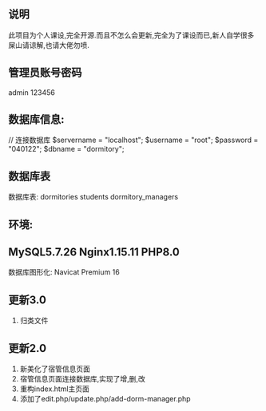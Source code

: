 ## 说明
此项目为个人课设,完全开源.而且不怎么会更新,完全为了课设而已,新人自学很多屎山请谅解,也请大佬勿喷.

## 管理员账号密码
admin
123456

## 数据库信息:
// 连接数据库
$servername = "localhost";
$username = "root";
$password = "040122";
$dbname = "dormitory";

## 数据库表
数据库表:
dormitories
students
dormitory_managers

## 环境:
MySQL5.7.26
Nginx1.15.11
PHP8.0
-----
数据库图形化:
Navicat Premium 16

## 更新3.0
1. 归类文件

## 更新2.0
1.  新美化了宿管信息页面
2.  宿管信息页面连接数据库,实现了增,删,改
3.  重构index.html主页面
4.  添加了edit.php/update.php/add-dorm-manager.php